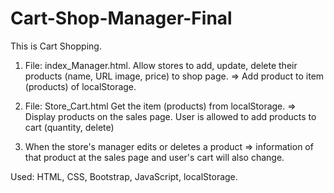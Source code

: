 # Cart-Shop-Manager-Final

This is Cart Shopping.

1. File: index_Manager.html. Allow stores to add, update, delete their products (name, URL image, price) to shop page.
=> Add product to item (products) of localStorage.

2. File: Store_Cart.html Get the item (products) from localStorage.
=> Display products on the sales page.
User is allowed to add products to cart (quantity, delete)

3. When the store's manager edits or deletes a product
=> information of that product at the sales page and user's cart will also change.

Used: HTML, CSS, Bootstrap, JavaScript, localStorage.
